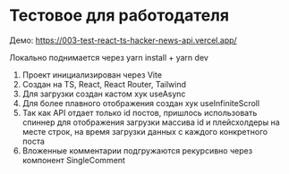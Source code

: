 # Тестовое для работодателя

Демо: https://003-test-react-ts-hacker-news-api.vercel.app/

Локально поднимается через yarn install + yarn dev

1. Проект инициализирован через Vite
2. Создан на TS, React, React Router, Tailwind
3. Для загрузки создан кастом хук useAsync
4. Для более плавного отображения создан хук useInfiniteScroll
5. Так как API отдает только id постов, пришлось использовать спиннер для отображения загрузки массива id и плейсхолдеры на месте строк, на время загрузки данных с каждого конкретного поста
6. Вложенные комментарии подгружаются рекурсивно через компонент SingleComment
